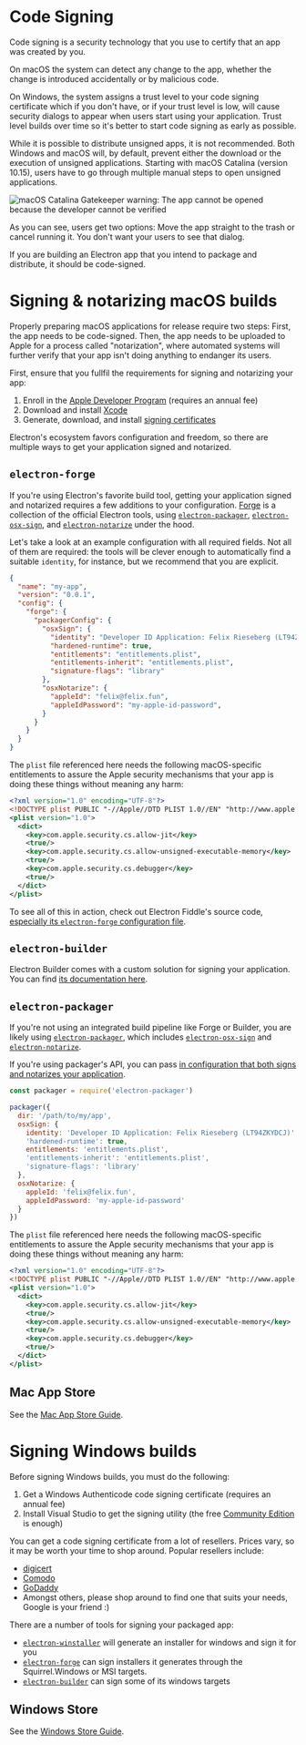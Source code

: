 # Code Signing

Code signing is a security technology that you use to certify that an app was
created by you.

On macOS the system can detect any change to the app, whether the change is
introduced accidentally or by malicious code.

On Windows, the system assigns a trust level to your code signing certificate
which if you don't have, or if your trust level is low, will cause security
dialogs to appear when users start using your application.  Trust level builds
over time so it's better to start code signing as early as possible.

While it is possible to distribute unsigned apps, it is not recommended. Both
Windows and macOS will, by default, prevent either the download or the execution
of unsigned applications. Starting with macOS Catalina (version 10.15), users
have to go through multiple manual steps to open unsigned applications.

![macOS Catalina Gatekeeper warning: The app cannot be opened because the
developer cannot be verified](../images/gatekeeper.png)

As you can see, users get two options: Move the app straight to the trash or
cancel running it. You don't want your users to see that dialog.

If you are building an Electron app that you intend to package and distribute,
it should be code-signed.

# Signing & notarizing macOS builds

Properly preparing macOS applications for release require two steps: First, the
app needs to be code-signed. Then, the app needs to be uploaded to Apple for a
process called "notarization", where automated systems will further verify that
your app isn't doing anything to endanger its users.

First, ensure that you fullfil the requirements for signing and notarizing your
app:

1. Enroll in the [Apple Developer Program] (requires an annual fee)
2. Download and install [Xcode]
3. Generate, download, and install [signing certificates]

Electron's ecosystem favors configuration and freedom, so there are multiple
ways to get your application signed and notarized.

## `electron-forge`

If you're using Electron's favorite build tool, getting your application signed
and notarized requires a few additions to your configuration. [Forge](https://electronforge.io) is a
collection of the official Electron tools, using [`electron-packager`],
[`electron-osx-sign`], and [`electron-notarize`] under the hood.

Let's take a look at an example configuration with all required fields. Not all
of them are required: the tools will be clever enough to automatically find a
suitable `identity`, for instance, but we recommend that you are explicit.

```json
{
  "name": "my-app",
  "version": "0.0.1",
  "config": {
    "forge": {
      "packagerConfig": {
        "osxSign": {
          "identity": "Developer ID Application: Felix Rieseberg (LT94ZKYDCJ)",
          "hardened-runtime": true,
          "entitlements": "entitlements.plist",
          "entitlements-inherit": "entitlements.plist",
          "signature-flags": "library"
        },
        "osxNotarize": {
          "appleId": "felix@felix.fun",
          "appleIdPassword": "my-apple-id-password",
        }
      }
    }
  }
}
```

The `plist` file referenced here needs the following macOS-specific entitlements
to assure the Apple security mechanisms that your app is doing these things
without meaning any harm:

```xml
<?xml version="1.0" encoding="UTF-8"?>
<!DOCTYPE plist PUBLIC "-//Apple//DTD PLIST 1.0//EN" "http://www.apple.com/DTDs/PropertyList-1.0.dtd">
<plist version="1.0">
  <dict>
    <key>com.apple.security.cs.allow-jit</key>
    <true/>
    <key>com.apple.security.cs.allow-unsigned-executable-memory</key>
    <true/>
    <key>com.apple.security.cs.debugger</key>
    <true/>
  </dict>
</plist>
```

To see all of this in action, check out Electron Fiddle's source code,
[especially its `electron-forge` configuration
file](https://github.com/electron/fiddle/blob/master/forge.config.js).


## `electron-builder`

Electron Builder comes with a custom solution for signing your application. You
can find [its documentation here](https://www.electron.build/code-signing).

## `electron-packager`

If you're not using an integrated build pipeline like Forge or Builder, you
are likely using [`electron-packager`], which includes [`electron-osx-sign`] and
[`electron-notarize`].

If you're using packager's API, you can pass [in configuration that both signs
and notarizes your
application](https://electron.github.io/electron-packager/master/interfaces/electronpackager.options.html).

```js
const packager = require('electron-packager')

packager({
  dir: '/path/to/my/app',
  osxSign: {
    identity: 'Developer ID Application: Felix Rieseberg (LT94ZKYDCJ)',
    'hardened-runtime': true,
    entitlements: 'entitlements.plist',
    'entitlements-inherit': 'entitlements.plist',
    'signature-flags': 'library'
  },
  osxNotarize: {
    appleId: 'felix@felix.fun',
    appleIdPassword: 'my-apple-id-password'
  }
})
```

The `plist` file referenced here needs the following macOS-specific entitlements
to assure the Apple security mechanisms that your app is doing these things
without meaning any harm:

```xml
<?xml version="1.0" encoding="UTF-8"?>
<!DOCTYPE plist PUBLIC "-//Apple//DTD PLIST 1.0//EN" "http://www.apple.com/DTDs/PropertyList-1.0.dtd">
<plist version="1.0">
  <dict>
    <key>com.apple.security.cs.allow-jit</key>
    <true/>
    <key>com.apple.security.cs.allow-unsigned-executable-memory</key>
    <true/>
    <key>com.apple.security.cs.debugger</key>
    <true/>
  </dict>
</plist>
```

## Mac App Store

See the [Mac App Store Guide].

# Signing Windows builds

Before signing Windows builds, you must do the following:

1. Get a Windows Authenticode code signing certificate (requires an annual fee)
2. Install Visual Studio to get the signing utility (the free [Community
   Edition](https://visualstudio.microsoft.com/vs/community/) is enough)

You can get a code signing certificate from a lot of resellers. Prices vary, so
it may be worth your time to shop around. Popular resellers include:

* [digicert](https://www.digicert.com/code-signing/microsoft-authenticode.htm)
* [Comodo](https://www.comodo.com/landing/ssl-certificate/authenticode-signature/)
* [GoDaddy](https://au.godaddy.com/web-security/code-signing-certificate)
* Amongst others, please shop around to find one that suits your needs, Google
  is your friend :)

There are a number of tools for signing your packaged app:

- [`electron-winstaller`] will generate an installer for windows and sign it for
  you
- [`electron-forge`] can sign installers it generates through the
  Squirrel.Windows or MSI targets.
- [`electron-builder`] can sign some of its windows targets

## Windows Store

See the [Windows Store Guide].

[Apple Developer Program]: https://developer.apple.com/programs/
[`electron-builder`]: https://github.com/electron-userland/electron-builder
[`electron-forge`]: https://github.com/electron-userland/electron-forge
[`electron-osx-sign`]: https://github.com/electron-userland/electron-osx-sign
[`electron-packager`]: https://github.com/electron/electron-packager
[`electron-notarize`]: https://github.com/electron/electron-notarize
[`electron-winstaller`]: https://github.com/electron/windows-installer
[Xcode]: https://developer.apple.com/xcode
[signing certificates]: https://github.com/electron/electron-osx-sign/wiki/1.-Getting-Started#certificates
[Mac App Store Guide]: mac-app-store-submission-guide.md
[Windows Store Guide]: windows-store-guide.md
